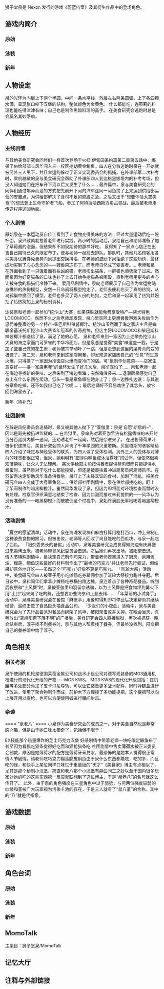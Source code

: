 狮子堂泉是 Nexon 发行的游戏《蔚蓝档案》及其衍生作品中的登场角色。

## 游戏内简介

### 原始

### 泳装

### 新年

## 人物设定
泉的光环为内层上下两个半圆，中间一条水平线，外层左右两条圆弧，上下各四颗水滴，呈现张口咬下汉堡的结构。整体颜色为金黄色。
什么都能吃，连茱莉的料理也能吃得津津有味；自己也是制作黑暗料理的高手。
在美食研究会逃跑时总是会莫名其妙落单。

## 人物经历

### 主线剧情
与其他美食研究会同伴们一样首次登场于vol3.伊甸园条约篇第二章第五话中，绑架了供给部部长风华闯入三一校区抢劫黄金鲔鱼。四人在分散逃跑时泉在一开始就被另外三人甩下，并且幸运的躲过了正义实现委员会的抓捕。在补课部第二次补考时，乘机越狱的泉与美食研究会帮助了补课部四人到达格黑娜境内的补考考场，但没人知道她们在把车开下河以后又发生了什么……
最终篇中，泉与美食研究会的同伴们通过竭泽而渔的方式把先前开下河的汽车连同一河鱼捞了上来运到供给部运营的安置点，为供给部解决了食材不足的燃眉之急。之后又出于“想要体验太空美食”的想法登上生命守护者飞船，参加了阿特拉哈西斯方舟占领战，最后被老师用传送程序送回地面。

### 个人剧情
原始泉在一本运动员自传上看到了让食物变得美味的方法：经过大量运动后吃一碗杯面。泉兴致勃勃拉着老师进行实践。两小时的运动后，泉给自己和老师准备了加了草莓酱的泡面，但结果却不如泉期待的那样好吃。
泉得知了一家点心店正在出售自己期待已久的限定布丁，便与老师一起前去排队。排队时，其他几名顾客用各种美食优惠券免费券向泉提出交换排名，在老师的鼓励下泉拒绝了这些劝诱，最终成功买到了心心念念的——鳗鱼果冻布丁。而老师自然成了受害者……
老师和泉在外面看到了一只饿着而有些凶的猫。老师掏出猫条，一群猫也顺势聚了过来。然而泉因为好奇猫条的口味也扑了上去开始争抢猫条被围殴，直到老师用更多的点心让被夺食的猫猫们冷静下来。
爱用品剧情中，泉向老师展示了自己作为幸运物随身携带的热狗模型，突然一只乌鸦将模型抢走了。老师去便利店买了真的热狗，从乌鸦巢中换回了模型。老师也多买了两人份的热狗，之后和泉一起享用了热狗并婉拒了给热狗加上泉的秘制调料。

泳装泉和老师一起参加“挖沙山”大赛，如果获胜就能免费享受特产—柴犬特色LOCOMOCO。然而不久之后老师却发现，泉心里实际上更想尝尝游戏失败后作为惩罚兼整蛊的另一个特产-柴巴斯科辣酱椰汁。挖沙山虽然赢了海之家店主且是蝉联全基沃托斯挖沙山大赛15年冠军的传奇战神，但店主将LOCOMOCO和柴巴斯科辣酱椰汁都送给了泉，满足了她的心愿。
泉和老师来到一家因为上述举办挖沙山大赛的海之家而门可罗雀的中华冷面店，但是泉总是觉得“美食”味道差一截，于是加了些自己做的花生酱；老师被其举动吓了一跳，但是没想到这里的菜肴真的变的极佳了。第二天，泉和老师来到这家店用餐，却发现这家店因自己的“创意”而生意火爆，只得换了一家因为冷面店火爆而变冷门的店。可“泉制作创意菜——店家生意变好——换一家店用餐”的循环发生了好几次后，泉彻底怕了……
泉和老师一起在海边寻找新的美味，之后来到了海边看海；突然海浪袭来.....退潮后泉感觉自己身上有什么东西在爬动，低头一看是章鱼缠在她身上了；泉一边挣扎边说：与其说被章鱼吃掉，还不如我自己吃了它呢....；最后老师好不容易劝住了其念头，放它回到海里去了。

新年（待补充）

### 社团剧情
在躲避风纪委员会追捕时，泉又被其他人抛下了“亚伽里：泉是'自愿'断后的~"，因此是最先被扔进监狱的……在监狱里，泉率先对着亚伽里沾有松露香味的未开封百分百丝绸内裤一通闻，还劝诱老师一起闻，然后阳奈进来了。
在出售薄荷果汁被伊织逮捕后，美食研究会四人拜访了千年学园的贝里塔斯。贝里塔斯的骇客晴给四人介绍了味觉与神经受体的联系，为四人做了受体检测。另外三人的受体与对薄荷的味觉都很正常，但泉，她明明有“把薄荷味当成沐浴露味”的受体，但依然很喜欢薄荷味，让众人无法理解。
某次供给部未能按供餐表提供荷包蛋而只能提供水煮蛋时，虽然泉对于吃什么都能接受，但还是被裹挟着冲进厨房质问厨师风华。在羽留奈决定帮助风华准备供餐后，泉盯上了未经烹饪的食材，加剧了混乱，把美食研究会四人变成了大号章鱼烧……
供给部社团剧情中，泉在供给部找吃的，盯上了茱莉制作的暗黑柳橙汁。虽然风华发现了泉，但因为即将面对环境检查而暂时没有处理。检察官伊织满意地结束了检查、因为口渴而接过朱莉提供的——风华认为没有准备的——暗黑柳橙汁而被放倒这个过程中，泉始终满脸无辜地喝着暗黑柳橙汁。

### 活动剧情
「夏空的愿望清单」活动中，泉在海滩发现梓和麻白打算用枪打西瓜，冲上来制止这种浪费食物的陋习，但被击败。老师等人回收了尚且能吃的西瓜块，与泉一起吃了西瓜。
「阳奈委员长的暑假」活动中，泉等美食研究会成员得知海边有庆典便过来卖烤玉米，被老师带领风纪委员会击退。之后她们再次出场，被阳奈击退。
情人节特殊剧情中，泉决定自己制作巧克力，带着老师摸黑进入了厨房。泉用酱油、榴莲、鲷鱼这些最好的材料制作出了”最棒的巧克力”并让老师先行尝试，但结果却意外地好吃——虽然这个“巧克力”好像不算是巧克力。
「晄轮大祭」活动中，美食研究会四人被亚子用小吃摊畅吃券雇佣参加了晄轮大祭接力跑并夺冠。后日谈中，泉和同伴们拿着小摊畅吃券横扫路边摊，泉连着点了各种奇葩餐品。听到后夜祭和“土风舞”时，泉被亚伽里和羽留奈诱骗，以为土风舞是把食物埋到篝火下用“土封”起来烤了吃的舞，还想要带些海参和土虱去烤……
「年菜前的小试身手」活动中，泉与美食研究会在餐馆「麻雀亭」用餐时得知即将停业后决定帮助其继续经营，最终击败了食品巨头喵食品公司。
「少女们的小夜曲」活动中，泉与美食研究会为了先行品尝派对餐品而绑架了风华，被阳奈击败并关押。在晚会当天，真琴放出“空崎阳奈下落不明”的广播后，美食研究会四人直接越狱，再次被抓获。晚会结束后，淳子找不到餐券时，泉与其他人帮着找了餐券，但最终没找到，阳奈把自己的餐券暗中给了淳子。

## 角色相关

### 相关考据

泉所使用的机枪是德国莱茵金属公司和战术小组公司对德军现装备的MG3通用机枪进行的现代化升级的产物----MG3 KWS。
MG3 KWS的现代化升级包括：在机匣等多处部分添加了皮卡汀尼导轨，可以让它装备更多战术配件，同时弹链盒进行了改进，使用了聚合物制作而成，前护木下方焊接了多功能提把，这个提把可以向上展开用以提枪，也可以方便使用者进行腰间射击。

### 杂谈

==== “泉老八” ====
小泉作为美食研究会的成员之一，对于美食自然也是非常感兴趣，但是由于她口味太猎奇了，包括但不限于：

EX技能那个热量爆炸的芝士巧克力汉堡
好感剧情中带着老师一块吃限定鳜鱼布丁
甚至因为看猫吃猫条觉得好吃而和猫抢猫条吃
社团剧情中售卖薄荷水被正义委员会制裁，原因是她薄荷水的配方是薄荷牙膏兑水，最恐怖的是她本人觉得很正常
情人节剧情，请老师吃巧克力榴莲脆皮焖鱼由于泉什么东西都能吃，吃的多，而且吃的怪，和快手上某位同样口味过于重量级的“天才”《美食家》博主有点相似了，尤其是那个秘制小汉堡，简直和老八那个小汉堡有异曲同工之妙以至于国内很多玩家对她的吃的这些东西第一反应就联想到了这位博主，于是“泉老八”的名号就这么传开了。
此外，由于泉的角色强度在三星角色中过于弱势，与另两位强度较弱的纱绫和堇被广大玩家视为污染卡池的存在，于是三人就有了“鼠八堇”的合称。其中的“八”就是代指泉。

## 游戏数据

### 原始

### 泳装

### 新年

## 角色台词

### 原始

### 泳装

### 新年

## MomoTalk
主条目：狮子堂泉/MomoTalk

## 记忆大厅

		
		

## 注释与外部链接